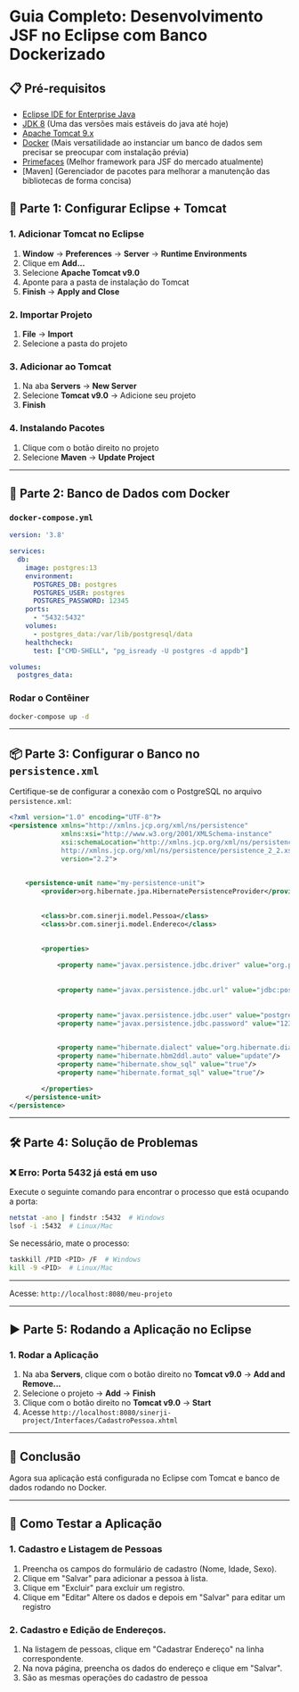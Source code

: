 # Guia Completo: Desenvolvimento JSF no Eclipse com Banco Dockerizado

## 📋 Pré-requisitos
- [Eclipse IDE for Enterprise Java](https://www.eclipse.org/downloads/packages/)
- [JDK 8](https://www.oracle.com/java/technologies/javase-downloads.html) (Uma das versões mais estáveis do java até hoje)
- [Apache Tomcat 9.x](https://tomcat.apache.org/download-90.cgi)
- [Docker](https://www.docker.com/products/docker-desktop) (Mais versatilidade ao instanciar um banco de dados sem precisar se preocupar com instalação prévia)
- [Primefaces](https://www.primefaces.org/showcase/index.xhtml?jfwid=87707) (Melhor framework para JSF do mercado atualmente)
- [Maven] (Gerenciador de pacotes para melhorar a manutenção das bibliotecas de forma concisa)

## 🔧 Parte 1: Configurar Eclipse + Tomcat

### 1. Adicionar Tomcat no Eclipse
1. **Window** → **Preferences** → **Server** → **Runtime Environments**
2. Clique em **Add...**
3. Selecione **Apache Tomcat v9.0**
4. Aponte para a pasta de instalação do Tomcat
5. **Finish** → **Apply and Close**

### 2. Importar Projeto
1. **File** → **Import**
2. Selecione a pasta do projeto

### 3. Adicionar ao Tomcat
1. Na aba **Servers** → **New Server**
2. Selecione **Tomcat v9.0** → Adicione seu projeto
3. **Finish**

### 4. Instalando Pacotes
1. Clique com o botão direito no projeto
2. Selecione **Maven** → **Update Project**

---

## 🐋 Parte 2: Banco de Dados com Docker

### `docker-compose.yml`
```yaml
version: '3.8'

services:
  db:
    image: postgres:13
    environment:
      POSTGRES_DB: postgres
      POSTGRES_USER: postgres
      POSTGRES_PASSWORD: 12345
    ports:
      - "5432:5432"
    volumes:
      - postgres_data:/var/lib/postgresql/data
    healthcheck:
      test: ["CMD-SHELL", "pg_isready -U postgres -d appdb"]

volumes:
  postgres_data:
```
### Rodar o Contêiner
```sh
docker-compose up -d
```

---


## 📦 Parte 3: Configurar o Banco no `persistence.xml`

Certifique-se de configurar a conexão com o PostgreSQL no arquivo `persistence.xml`:

```xml
<?xml version="1.0" encoding="UTF-8"?>
<persistence xmlns="http://xmlns.jcp.org/xml/ns/persistence"
             xmlns:xsi="http://www.w3.org/2001/XMLSchema-instance"
             xsi:schemaLocation="http://xmlns.jcp.org/xml/ns/persistence
             http://xmlns.jcp.org/xml/ns/persistence/persistence_2_2.xsd"
             version="2.2">

 
    <persistence-unit name="my-persistence-unit">
        <provider>org.hibernate.jpa.HibernatePersistenceProvider</provider>

     
        <class>br.com.sinerji.model.Pessoa</class>
        <class>br.com.sinerji.model.Endereco</class>

    
        <properties>
        
            <property name="javax.persistence.jdbc.driver" value="org.postgresql.Driver"/>
            
          
            <property name="javax.persistence.jdbc.url" value="jdbc:postgresql://localhost:5432/postgres"/>
            
         
            <property name="javax.persistence.jdbc.user" value="postgres"/>
            <property name="javax.persistence.jdbc.password" value="12345"/>

           
            <property name="hibernate.dialect" value="org.hibernate.dialect.PostgreSQL9Dialect"/>
            <property name="hibernate.hbm2ddl.auto" value="update"/>
            <property name="hibernate.show_sql" value="true"/>
            <property name="hibernate.format_sql" value="true"/>

        </properties>
    </persistence-unit>
</persistence>

```

---

## 🛠 Parte 4: Solução de Problemas

### ❌ **Erro: Porta 5432 já está em uso**
Execute o seguinte comando para encontrar o processo que está ocupando a porta:

```sh
netstat -ano | findstr :5432  # Windows
lsof -i :5432  # Linux/Mac
```

Se necessário, mate o processo:

```sh
taskkill /PID <PID> /F  # Windows
kill -9 <PID>  # Linux/Mac
```

---




Acesse: `http://localhost:8080/meu-projeto`

---
## ▶️ Parte 5: Rodando a Aplicação no Eclipse


### 1. Rodar a Aplicação
1. Na aba **Servers**, clique com o botão direito no **Tomcat v9.0** → **Add and Remove...**
2. Selecione o projeto → **Add** → **Finish**
3. Clique com o botão direito no **Tomcat v9.0** → **Start**
4. Acesse `http://localhost:8080/sinerji-project/Interfaces/CadastroPessoa.xhtml`

---

## 🎯 Conclusão
Agora sua aplicação está configurada no Eclipse com Tomcat e banco de dados rodando no Docker.

---

## 🧪 Como Testar a Aplicação

### 1. Cadastro e Listagem de Pessoas
1. Preencha os campos do formulário de cadastro (Nome, Idade, Sexo).
2. Clique em "Salvar" para adicionar a pessoa à lista.
3. Clique em "Excluir" para excluir um registro.
4. Clique em "Editar" Altere os dados e depois em "Salvar" para editar um registro

### 2. Cadastro e Edição de Endereços.
1. Na listagem de pessoas, clique em "Cadastrar Endereço" na linha correspondente.
2. Na nova página, preencha os dados do endereço e clique em "Salvar".
3. São as mesmas operações do cadastro de pessoa

